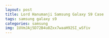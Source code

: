 ```yaml
---
layout: post
title: Lord Hanumanji Samsung Galaxy S9 Case
tags: samsung galaxy s9
categories: samsung
img: 1UVmJAj5D72B4u8Zxx7waaH92SI_wSfiv
---
```

